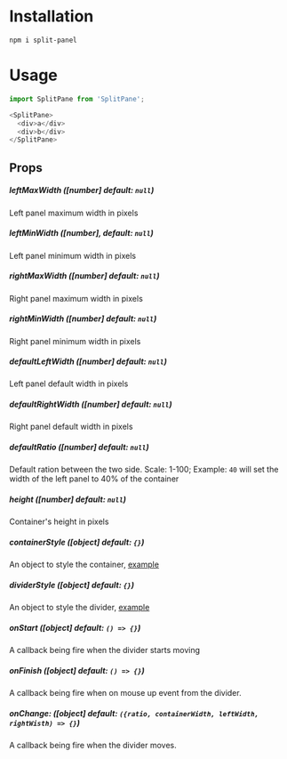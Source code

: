 # Installation
`npm i split-panel`

# Usage

```javascript
import SplitPane from 'SplitPane';
````
```javascript
<SplitPane>
  <div>a</div>
  <div>b</div>
</SplitPane>
```

## Props
##### leftMaxWidth ([number] default: `null`)

Left panel maximum width in pixels
    
##### leftMinWidth ([number], default: `null`)

Left panel minimum width in pixels
    
##### rightMaxWidth ([number] default: `null`)

Right panel maximum width in pixels

##### rightMinWidth ([number] default: `null`)

Right panel minimum width in pixels

##### defaultLeftWidth ([number] default: `null`)

Left panel default width in pixels

##### defaultRightWidth ([number] default: `null`)

Right panel default width in pixels

##### defaultRatio ([number] default: `null`)

Default ration between the two side. Scale: 1-100;
Example: `40` will set the width of the left panel to 40% of the container

##### height ([number] default: `null`)

Container's height in pixels

##### containerStyle ([object] default: `{}`)

An object to  style the container, [example](https://bnbarak.github.io/split-panel/?path=/story/style--container)

##### dividerStyle ([object] default: `{}`)

An object to  style the divider, [example](https://bnbarak.github.io/split-panel/?path=/story/style--divider)

##### onStart ([object] default: `() => {}`)

A callback being fire when the divider starts moving

##### onFinish ([object] default: `() => {}`)

A callback being fire when on mouse up event from the divider.

##### onChange: ([object] default: `({ratio, containerWidth, leftWidth, rightWisth) => {}`)

A callback being fire when the divider moves.

